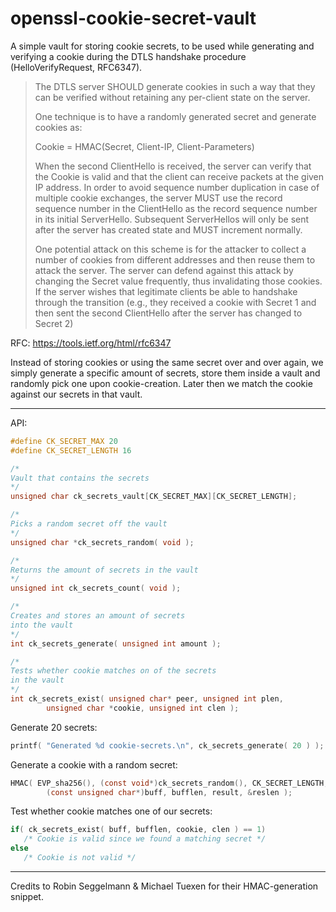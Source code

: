 # openssl-cookie-secret-vault
A simple vault for storing cookie secrets, to be used while generating and verifying a cookie during the DTLS handshake procedure (HelloVerifyRequest, RFC6347).

>The DTLS server SHOULD generate cookies in such a way that they can
>be verified without retaining any per-client state on the server.
>
>One technique is to have a randomly generated secret and generate
>cookies as:
>
>Cookie = HMAC(Secret, Client-IP, Client-Parameters)
>
>When the second ClientHello is received, the server can verify that
>the Cookie is valid and that the client can receive packets at the
>given IP address.  In order to avoid sequence number duplication in
>case of multiple cookie exchanges, the server MUST use the record
>sequence number in the ClientHello as the record sequence number in
>its initial ServerHello.  Subsequent ServerHellos will only be sent
>after the server has created state and MUST increment normally.
>
>One potential attack on this scheme is for the attacker to collect a
>number of cookies from different addresses and then reuse them to
>attack the server.  The server can defend against this attack by
>changing the Secret value frequently, thus invalidating those
>cookies.  If the server wishes that legitimate clients be able to
>handshake through the transition (e.g., they received a cookie with
>Secret 1 and then sent the second ClientHello after the server has
>changed to Secret 2)

RFC: https://tools.ietf.org/html/rfc6347

Instead of storing cookies or using the same secret over and over again, we simply generate a specific amount of secrets, store them inside a vault and randomly pick one upon cookie-creation.
Later then we match the cookie against our secrets in that vault.

---

API:
```c
#define CK_SECRET_MAX 20
#define CK_SECRET_LENGTH 16

/*
Vault that contains the secrets 
*/
unsigned char ck_secrets_vault[CK_SECRET_MAX][CK_SECRET_LENGTH];

/*
Picks a random secret off the vault
*/
unsigned char *ck_secrets_random( void );

/*
Returns the amount of secrets in the vault
*/
unsigned int ck_secrets_count( void );

/*
Creates and stores an amount of secrets
into the vault
*/
int ck_secrets_generate( unsigned int amount );

/*
Tests whether cookie matches on of the secrets
in the vault
*/
int ck_secrets_exist( unsigned char* peer, unsigned int plen, 
        unsigned char *cookie, unsigned int clen );
```

Generate 20 secrets:
```c
printf( "Generated %d cookie-secrets.\n", ck_secrets_generate( 20 ) );
```


Generate a cookie with a random secret:
```c
HMAC( EVP_sha256(), (const void*)ck_secrets_random(), CK_SECRET_LENGTH,
        (const unsigned char*)buff, bufflen, result, &reslen );
```

Test whether cookie matches one of our secrets:
```c
if( ck_secrets_exist( buff, bufflen, cookie, clen ) == 1)
   /* Cookie is valid since we found a matching secret */
else
   /* Cookie is not valid */
```

---

Credits to Robin Seggelmann &  Michael Tuexen for their HMAC-generation snippet.